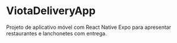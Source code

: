 # ViotaDeliveryApp
Projeto de aplicativo móvel com React Native Expo para apresentar restaurantes e lanchonetes com entrega.
